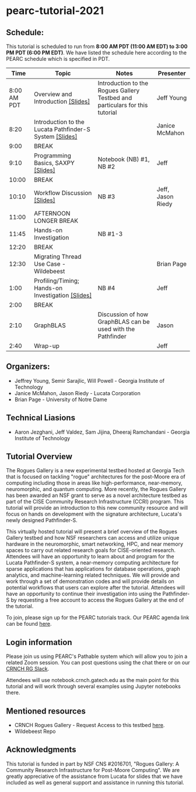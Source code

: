 # pearc-tutorial-2021

<!--## https://github.com/crnch-rg/pearc-tutorial-2021/-->

## Schedule:

This tutorial is scheduled to run from **8:00 AM PDT (11:00 AM EDT) to 3:00 PM PDT (6:00 PM EDT)**. We have listed the schedule here according to the PEARC schedule which is specified in PDT.

| Time | Topic | Notes | Presenter | 
| ------------- | -------------| -------------|-------------|
| 8:00 AM PDT  | Overview and Introduction [[Slides]](https://github.com/gt-crnch-rg/pearc-tutorial-2021/blob/main/slides/01_crnch_rogues_gallery_tutorial_intro.pdf) | Introduction to the Rogues Gallery Testbed and particulars for this tutorial  | Jeff Young |
| 8:20 | Introduction to the Lucata Pathfinder-S System [[Slides]](https://github.com/gt-crnch-rg/pearc-tutorial-2021/blob/main/slides/lucata_tutorial/00_Lucata_Pathfinder_Tutorial_Overview.pdf) |  | Janice McMahon |  
| 9:00  | BREAK | | |  
| 9:10 | Programming Basics, SAXPY [[Slides]](https://github.com/gt-crnch-rg/pearc-tutorial-2021/blob/main/slides/lucata_tutorial/01_Lucata_Pathfinder_Tutorial_Basics.pdf) | Notebook (NB) #1, NB #2  | Jeff |  
| 10:00  | BREAK | | |  
| 10:10 | Workflow Discussion [[Slides]](https://github.com/gt-crnch-rg/pearc-tutorial-2021/blob/main/slides/lucata_tutorial/02_Lucata_Pathfinder_Tutorial_Workflow.pdf) |  NB #3  | Jeff, Jason Riedy |  
| 11:00 | AFTERNOON LONGER BREAK   |   |  |  
| 11:45 | Hands-on Investigation  | NB #1-3 |  |  
| 12:20 | BREAK |  |  |  
| 12:30 | Migrating Thread Use Case - Wildebeest |   | Brian Page |  
| 1:00 | Profiling/Timing; Hands-on Investigation [[Slides]](https://github.com/gt-crnch-rg/pearc-tutorial-2021/blob/main/slides/lucata_tutorial/03_Lucata_Pathfinder_Tutorial_Performance_Profiling.pdf) | NB #4  | Jeff |  
| 2:00 | BREAK  |   |  |  
| 2:10 | GraphBLAS  | Discussion of how GraphBLAS can be used with the Pathfinder  | Jason |  
| 2:40 | Wrap-up   |   | Jeff  |  

## Organizers:

* Jeffrey Young, Semir Sarajlic, Will Powell - Georgia Institute of Technology
* Janice McMahon, Jason Riedy - Lucata Corporation
* Brian Page - University of Notre Dame

## Technical Liasions
* Aaron Jezghani, Jeff Valdez, Sam Jijina, Dheeraj Ramchandani - Georgia Institute of Technology

## Tutorial Overview
The Rogues Gallery is a new experimental testbed hosted at Georgia Tech that is focused on tackling "rogue" architectures for the post-Moore era of computing including those in areas like high-performance, near-memory, neuromorphic, and quantum computing. More recently, the Rogues Gallery has been awarded an NSF grant to serve as a novel architecture testbed as part of the CISE Community Research Infrastructure (CCRI) program. This tutorial will provide an introduction to this new community resource and will focus on hands on development with the signature architecture, Lucata's newly designed Pathfinder-S.

This virtually hosted tutorial will present a brief overview of the Rogues Gallery testbed and how NSF researchers can access and utilize unique hardware in the neuromorphic, smart networking, HPC, and near memory spaces to carry out related research goals for CISE-oriented research. Attendees will have an opportunity to learn about and program for the Lucata Pathfinder-S system, a near-memory computing architecture for sparse applications that has applications for database operations, graph analytics, and machine-learning related techniques. We will provide and work through a set of demonstration codes and will provide details on potential workflows that users can explore after the tutorial. Attendees will have an opportunity to continue their investigation into using the Pathfinder-S by requesting a free account to access the Rogues Gallery at the end of the tutorial.

To join, please sign up for the PEARC tutorials track. Our PEARC agenda link can be found [here](https://sched.co/kLmR).

 
## Login information
Please join us using PEARC's Pathable system which will allow you to join a related Zoom session. You can post questions using the chat there or on our [CRNCH RG Slack](https://join.slack.com/t/gt-crnch-rg/shared_invite/zt-thaxo3ds-zyb26ZW~IjACwgE_dN7MBA).

Attendees will use notebook.crnch.gatech.edu as the main point for this tutorial and will work through several examples using Jupyter notebooks there.

## Mentioned resources
* CRNCH Rogues Gallery - Request Access to this testbed [here](http://crnch.gatech.edu/request-rogues-access).
* Wildebeest Repo

## Acknowledgments
This tutorial is funded in part by NSF CNS #2016701, "Rogues Gallery: A Community Research Infrastructure for Post-Moore Computing". We are greatly appreciative of the assistance from Lucata for slides that we have included as well as general support and assistance in running this tutorial.

